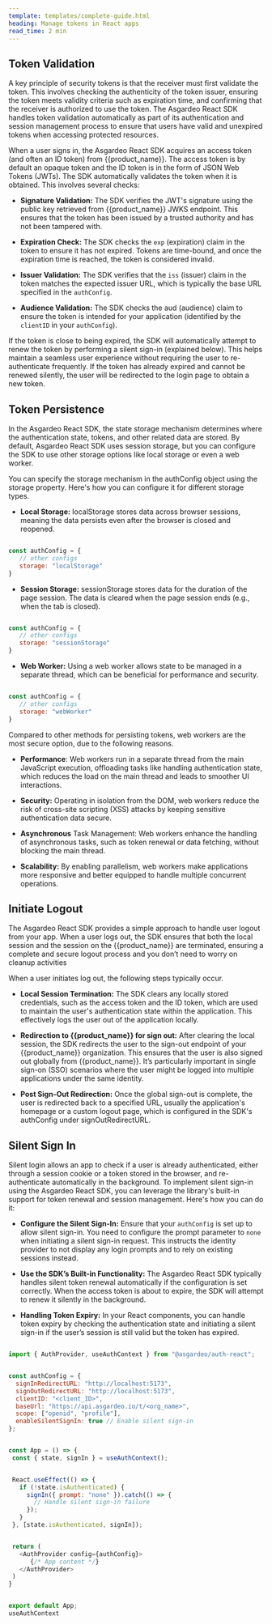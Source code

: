 ```yaml
---
template: templates/complete-guide.html
heading: Manage tokens in React apps 
read_time: 2 min
---
```


## Token Validation

A key principle of security tokens is that the receiver must first validate the token. This involves checking the authenticity of the token issuer, ensuring the token meets validity criteria such as expiration time, and confirming that the receiver is authorized to use the token. The Asgardeo React SDK handles token validation automatically as part of its authentication and session management process to ensure that users have valid and unexpired tokens when accessing protected resources.

When a user signs in, the Asgardeo React SDK acquires an access token (and often an ID token) from {{product_name}}. The access token is by default an opaque token and the ID token is in the form of JSON Web Tokens (JWTs). The SDK automatically validates the token when it is obtained. This involves several checks:

- **Signature Validation:** The SDK verifies the JWT's signature using the public key retrieved from {{product_name}} JWKS endpoint. This ensures that the token has been issued by a trusted authority and has not been tampered with.

- **Expiration Check:** The SDK checks the `exp` (expiration) claim in the token to ensure it has not expired. Tokens are time-bound, and once the expiration time is reached, the token is considered invalid.

- **Issuer Validation:** The SDK verifies that the `iss` (issuer) claim in the token matches the expected issuer URL, which is typically the base URL specified in the `authConfig`.

- **Audience Validation:** The SDK checks the aud (audience) claim to ensure the token is intended for your application (identified by the `clientID` in your   `authConfig`).

If the token is close to being expired, the SDK will automatically attempt to renew the token by performing a silent sign-in (explained below). This helps maintain a seamless user experience without requiring the user to re-authenticate frequently. If the token has already expired and cannot be renewed silently, the user will be redirected to the login page to obtain a new token.

## Token Persistence

In the Asgardeo React SDK, the state storage mechanism determines where the authentication state, tokens, and other related data are stored. By default, Asgardeo React SDK uses session storage, but you can configure the SDK to use other storage options like local storage or even a web worker.

You can specify the storage mechanism in the authConfig object using the storage property. Here's how you can configure it for different storage types.

- **Local Storage:** localStorage stores data across browser sessions, meaning the data persists even after the browser is closed and reopened.

```javascript

const authConfig = {
   // other configs
   storage: "localStorage"
}

```

- **Session Storage:** sessionStorage stores data for the duration of the page session. The data is cleared when the page session ends (e.g., when the tab is closed).

```javascript

const authConfig = {
   // other configs
   storage: "sessionStorage"
}


```

- **Web Worker:** Using a web worker allows state to be managed in a separate thread, which can be beneficial for performance and security.

```javascript

const authConfig = {
   // other configs
   storage: "webWorker"
}

```

Compared to other methods for persisting tokens, web workers are the most secure option, due to the following reasons.

- **Performance**: Web workers run in a separate thread from the main JavaScript execution, offloading tasks like handling authentication state, which reduces the load on the main thread and leads to smoother UI interactions.

- **Security:** Operating in isolation from the DOM, web workers reduce the risk of cross-site scripting (XSS) attacks by keeping sensitive authentication data secure.

- **Asynchronous** Task Management: Web workers enhance the handling of asynchronous tasks, such as token renewal or data fetching, without blocking the main thread.

- **Scalability:** By enabling parallelism, web workers make applications more responsive and better equipped to handle multiple concurrent operations.

## Initiate Logout

The Asgardeo React SDK provides a simple approach  to handle user logout from your app. When a user logs out, the SDK ensures that both the local session and the session on the {{product_name}} are terminated, ensuring a complete and secure logout process and you don’t need to worry on cleanup activities

When a user initiates log out, the following steps typically occur.

- **Local Session Termination:** The SDK clears any locally stored credentials, such as the access token and the ID token, which are used to maintain the user's authentication state within the application. This effectively logs the user out of the application locally.

- **Redirection to {{product_name}} for sign out:** After clearing the local session, the SDK redirects the user to the sign-out endpoint of your {{product_name}} organization. This ensures that the user is also signed out globally from {{product_name}}. It’s particularly important in single sign-on (SSO) scenarios where the user might be logged into multiple applications under the same identity.

- **Post Sign-Out Redirection:** Once the global sign-out is complete, the user is redirected back to a specified URL, usually the application's homepage or a custom logout page, which is configured in the SDK's authConfig under signOutRedirectURL.

## Silent Sign In

Silent login allows an app to check if a user is already authenticated, either through a session cookie or a token stored in the browser, and re-authenticate automatically in the background. To implement silent sign-in using the Asgardeo React SDK, you can leverage the library's built-in support for token renewal and session management. Here's how you can do it:

- **Configure the Silent Sign-In:** Ensure that your `authConfig` is set up to allow silent sign-in. You need to configure the prompt parameter to `none` when initiating a silent sign-in request. This instructs the identity provider to not display any login prompts and to rely on existing sessions instead.

- **Use the SDK’s Built-in Functionality:** The Asgardeo React SDK typically handles silent token renewal automatically if the configuration is set correctly. When the access token is about to expire, the SDK will attempt to renew it silently in the background.

- **Handling Token Expiry:** In your React components, you can handle token expiry by checking the authentication state and initiating a silent sign-in if the user’s session is still valid but the token has expired.

```javascript

import { AuthProvider, useAuthContext } from "@asgardeo/auth-react";


const authConfig = {
  signInRedirectURL: "http://localhost:5173",
  signOutRedirectURL: "http://localhost:5173",
  clientID: "<client_ID>",
  baseUrl: "https://api.asgardeo.io/t/<org_name>",
  scope: ["openid", "profile"],
  enableSilentSignIn: true // Enable silent sign-in
};


const App = () => {
 const { state, signIn } = useAuthContext();


 React.useEffect(() => {
   if (!state.isAuthenticated) {
     signIn({ prompt: "none" }).catch(() => {
       // Handle silent sign-in failure
     });
   }
 }, [state.isAuthenticated, signIn]);


 return (
   <AuthProvider config={authConfig}>
      {/* App content */}
   </AuthProvider>
 )
}


export default App;
useAuthContext


```
